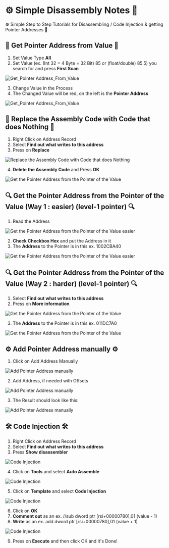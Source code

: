 # ⚙️ Simple Disassembly Notes 🔧
⚙️ Simple Step to Step Tutorials for Disassembling / Code Injection & getting Pointer Addresses 🔧

## 🔧 Get Pointer Address from Value 🔧

1. Set Value Type **All**
2. Set Value (ex. (Int 32 = 4 Byte = 32 Bit) 85 or (float/double) 85.5) you search for and press **First Scan**

![Get_Pointer Address_From_Value](Images/Get_Pointer_From_Value.png)

3. Change Value in the Process
4. The Changed Value will be red, on the left is the **Pointer Address**

![Get_Pointer Address_From_Value](Images/Get_Pointer_From_Value_2.png)

## 🔧 Replace the Assembly Code with Code that does Nothing  🔧

1. Right Click on Address Record
2. Select **Find out what writes to this address**
3. Press on **Replace**

![Replace the Assembly Code with Code that does Nothing](Images/Replace_the_Assembly_Code_with_Code_that_does_Nothing.png)

4. **Delete the Assembly Code** and Press **OK**

![Get the Pointer Address from the Pointer of the Value](Images/Replace_the_Assembly_Code_with_Code_that_does_Nothing_2.png)

## 🔍 Get the Pointer Address from the Pointer of the Value (Way 1 : easier) (level-1 pointer) 🔍

1. Read the Address

![Get the Pointer Address from the Pointer of the Value easier](Images/Get_the_Pointer_Address_from_the_Pointer_of_the_Value_easier_1.png)

2. **Check Checkbox Hex** and put the Address in it
3. The **Address** to the Pointer is in this ex. 1002CBA40

![Get the Pointer Address from the Pointer of the Value easier](Images/Get_the_Pointer_Address_from_the_Pointer_of_the_Value_easier_2.png)

## 🔍 Get the Pointer Address from the Pointer of the Value (Way 2 : harder) (level-1 pointer) 🔍

1. Select **Find out what writes to this address**
2. Press on **More information**

![Get the Pointer Address from the Pointer of the Value](Images/Get_the_Pointer_Address_from_the_Pointer_of_the_Value.png)

3. The **Address** to the Pointer is in this ex. 011DC7A0

![Get the Pointer Address from the Pointer of the Value](Images/Get_the_Pointer_Address_from_the_Pointer_of_the_Value_2.png)

## ⚙️ Add Pointer Address manually ⚙️

1. Click on Add Address Manually

![Add Pointer Address manually](Images/Add_Pointer_Address_manually.png)

2. Add Address, if needed with Offsets

![Add Pointer Address manually](Images/Get_the_Pointer_Address_from_the_Pointer_of_the_Value_easier_3.png)

3. The Result should look like this:

![Add Pointer Address manually](Images/Add_Pointer_Address_manually_2.png)


## 🛠 Code Injection 🛠

1. Right Click on Address Record
2. Select **Find out what writes to this address**
3. Press **Show disassembler**

![Code Injection](Images/Code_Injection.png)

4. Click on **Tools** and select **Auto Assemble**

![Code Injection](Images/Code_Injection_2.png)

5. Click on **Template** and select **Code Injection**

![Code Injection](Images/Code_Injection_3.png)

6. Click on **OK**
7. **Comment out** as an ex. //sub dword ptr [rsi+00000780],01 (value - 1)
8. **Write** as an ex. add dword ptr [rsi+00000780],01 (value + 1)

![Code Injection](Images/Code_Injection_4.png)

9. Press on **Execute** and then click OK and it's Done!
